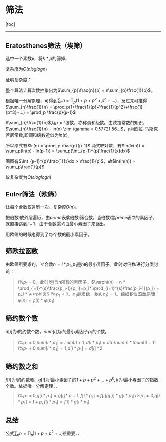 # 筛法

[toc]

---

## Eratosthenes筛法（埃筛）

选中一个素数$p$，将$k*p$的筛掉。

复杂度为$O(nloglogn)$

证明复杂度：

整个算法计算次数抽象出为$\sum_{p}\frac{n}{p} = n\sum_{p}\frac{1}{p}$。

根据唯一分解原理，可得到$\sum_{n}n = \prod_p(1+p+p^2+p^3+...)$，反过来可推得$\sum_{n}\frac{1}{n} = \prod_p(1+\frac{1}{p}+\frac{1}{p^2}+\frac{1}{p^3}+...) = \prod_p \frac{p}{p-1}$

$\sum_{n}\frac{1}{n}$为$p=1$级数，亦称调和级数。由欧拉常数的知识，$\sum_{n}\frac{1}{n} - ln(n) \sim \gamma = 0.57721 56...$，$\gamma$为欧拉-马斯克若尼常数,即调和级数近似为$ln(n)$。

所以原式有$ln(n) = \prod_p \frac{p}{p-1}$
两式取对数，有$ln(ln(n)) = \sum_p(ln(p) - ln(p-1)) = \sum_p(\int_{p-1}^{p}\frac{1}{x}dx)$

画图有$\int_{p-1}^{p}\frac{1}{x}dx > \frac{1}{p}$，故$ln(ln(n)) > \sum_p\frac{1}{p}$

故复杂度为$O(nloglogn)$

## Euler筛法（欧筛）

让每个合数仅遍历一次。复杂度$O(n)$。

把倍数$i$放外层遍历，由$prime$表乘倍数$i$筛合数。当倍数$i$含$prime$表中的素因子，就直接跳到$i+1$，由于合数需均由最小素因子来筛出。

用欧筛的时候也得到了每个数的最小素因子。

## 筛欧拉函数

由欧筛所要求的，$\forall$合数$n = i * p_1,p_1$是$n$的最小素因子。此时对倍数$i$进行分类讨论：

> $i\%p_1=0$。此时$i$包含$n$所有的素因子。$\varphi(n) = n * \prod_{i=1}^{s}\frac{p_i-1}{p_i}=p_1*i\prod_{i=1}^{s}\frac{p_i-1}{p_i} = p_1 * \varphi(i)$
> $i\%p_1\neq 0$。$p_1$是素数，故$(i,p_1)=1$。根据积性函数原理$:\varphi(n) = \varphi(i) * \varphi(p_1)$

## 筛约数个数

$d[i]$为$i$的约数个数，$num[i]$为$i$的最小素因子$p_1$的个数。

> $i\%p_1=0$,$num[i*p_1] = num[i] + 1,d[i*p_1] = d[i] / num[i] * (num[i] + 1)$
> $i\%p_1\neq 0$,$num[i*p_1] = 1,d[i*p_1] = d[i] * 2$

## 筛约数之和

$f[i]$为$i$的约数和，$g[i]$为$i$最小素因子的$1+p+p^2+...+p^k,k$为$i$最小素因子的指数个数。依据唯一分解定理、、

> $i\%p_1=0$,$g[i*p_1] = g[i]*p + 1,f[i*p_1] = f[i] / g[i] * g[i*p_1]$
> $i\%p_1\neq 0$,$g[i*p_1] = 1 + p,f[i*p_1] = f[i] * g[i*p_1]$

## 总结

公式$\sum_n n = \prod_p(1+p+p^2+..)$很重要、、

